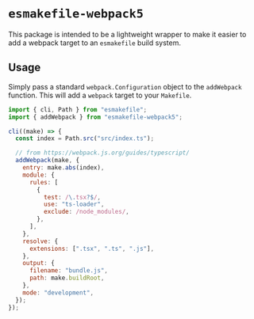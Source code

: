 # `esmakefile-webpack5`

This package is intended to be a lightweight wrapper to
make it easier to add a webpack target to an `esmakefile`
build system.

## Usage

Simply pass a standard `webpack.Configuration` object to
the `addWebpack` function. This will add a `webpack` target
to your `Makefile`.

```js
import { cli, Path } from "esmakefile";
import { addWebpack } from "esmakefile-webpack5";

cli((make) => {
  const index = Path.src("src/index.ts");

  // from https://webpack.js.org/guides/typescript/
  addWebpack(make, {
    entry: make.abs(index),
    module: {
      rules: [
        {
          test: /\.tsx?$/,
          use: "ts-loader",
          exclude: /node_modules/,
        },
      ],
    },
    resolve: {
      extensions: [".tsx", ".ts", ".js"],
    },
    output: {
      filename: "bundle.js",
      path: make.buildRoot,
    },
    mode: "development",
  });
});
```
